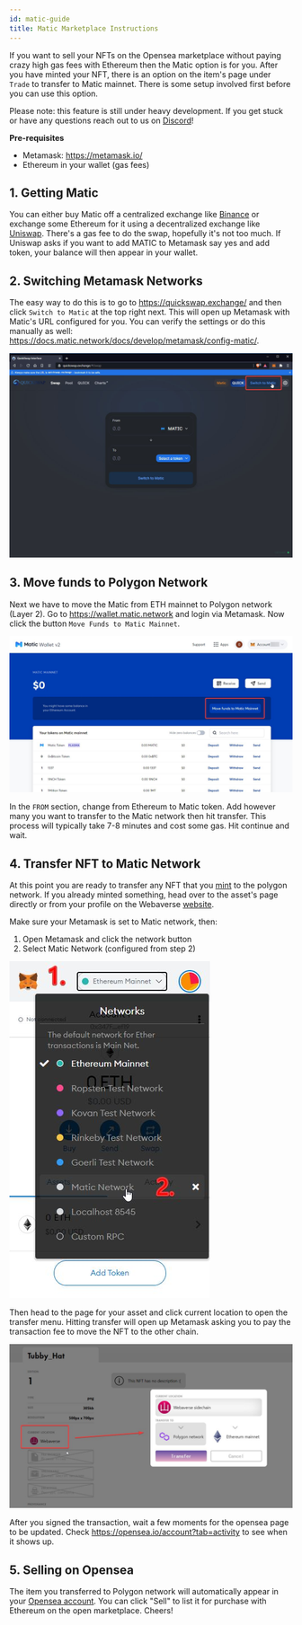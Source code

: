 ```yaml
---
id: matic-guide
title: Matic Marketplace Instructions
---
```


If you want to sell your NFTs on the Opensea marketplace without paying crazy high gas fees with Ethereum then the Matic option is for you. After you have minted your NFT, there is an option on the item's page under `Trade` to transfer to Matic mainnet. There is some setup involved first before you can use this option.

Please note: this feature is still under heavy development. If you get stuck or have any questions reach out to us on [Discord](https://discord.gg/3byWubumSa)!

**Pre-requisites**

- Metamask: https://metamask.io/
- Ethereum in your wallet (gas fees)

## 1. Getting Matic

You can either buy Matic off a centralized exchange like [Binance](https://www.binance.com/en/trade/MATIC_BTC) or exchange some Ethereum for it using a decentralized exchange like [Uniswap](https://app.uniswap.org/#/swap). There's a gas fee to do the swap, hopefully it's not too much. If Uniswap asks if you want to add MATIC to Metamask say yes and add token, your balance will then appear in your wallet.


## 2. Switching Metamask Networks

The easy way to do this is to go to https://quickswap.exchange/ and then click `Switch to Matic` at the top right next. This will open up Metamask with Matic's URL configured for you. You can verify the settings or do this manually as well: https://docs.matic.network/docs/develop/metamask/config-matic/.

![Matic configuration](/img/matic-config.jpg)

## 3. Move funds to Polygon Network

Next we have to move the Matic from ETH mainnet to Polygon network (Layer 2). Go to https://wallet.matic.network and login via Metamask. Now click the button `Move Funds to Matic Mainnet`.

![move to matic](/img/move-to-matic.jpg)

In the `FROM` section, change from Ethereum to Matic token. Add however many you want to transfer to the Matic network then hit transfer. This process will typically take 7-8 minutes and cost some gas. Hit continue and wait.

## 4. Transfer NFT to Matic Network

At this point you are ready to transfer any NFT that you [mint](../create/mint) to the polygon network. If you already minted something, head over to the asset's page directly or from your profile on the Webaverse [website](https://webaverse.com).

Make sure your Metamask is set to Matic network, then:
  1. Open Metamask and click the network button
  2. Select Matic Network (configured from step 2)
  
![Set metamask to Matic network](/img/metamask_matic.jpg)

Then head to the page for your asset and click current location to open the transfer menu. Hitting transfer will open up Metamask asking you to pay the transaction fee to move the NFT to the other chain.

![Transfer to polygon](/img/transfer-polygon.jpg)

After you signed the transaction, wait a few moments for the opensea page to be updated. Check https://opensea.io/account?tab=activity to see when it shows up.

## 5. Selling on Opensea

The item you transferred to Polygon network will automatically appear in your [Opensea account](https://opensea.io/account?tab=activity). You can click "Sell" to list it for purchase with Ethereum on the open marketplace. Cheers!
